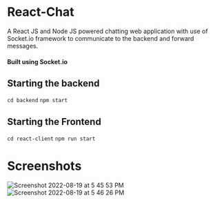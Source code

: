 # React-Chat
A React JS and Node JS powered chatting web application with use of Socket.io framework to communicate to the backend and forward messages.


#### Built using Socket.io 

## Starting the backend 

``` cd backend ```
``` npm start ```


## Starting the Frontend 

``` cd react-client ```
``` npm run start ```


# Screenshots

![Screenshot 2022-08-19 at 5 45 53 PM](https://user-images.githubusercontent.com/73546886/185617736-6186eb3f-2060-44df-b3e4-778f778fe71a.png)
![Screenshot 2022-08-19 at 5 46 26 PM](https://user-images.githubusercontent.com/73546886/185617746-909fca15-3c56-4bca-8431-60c4f3e49cf0.png)
